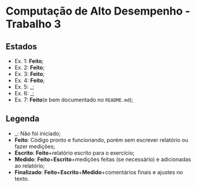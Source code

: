 # Computação de Alto Desempenho - Trabalho 3

## Estados
 
* Ex. 1: **Feito**;
* Ex. 2: **Feito**;
* Ex. 3: **Feito**;
* Ex. 4: **Feito**;
* Ex. 5: _;
* Ex. 6: _;
* Ex. 7: **Feito**(e bem documentado no `README.md`);

## Legenda

* _: Não foi iniciado;
* **Feito**: Código pronto e funcionando, porém sem escrever relatório ou fazer medições;
* **Escrito**: **Feito**+relatório escrito para o exercício;
* **Medido**: **Feito**+**Escrito**+medições feitas (se necessário) e adicionadas ao relatório;
* **Finalizado**: **Feito**+**Escrito**+**Medido**+comentários finais e ajustes no texto.
